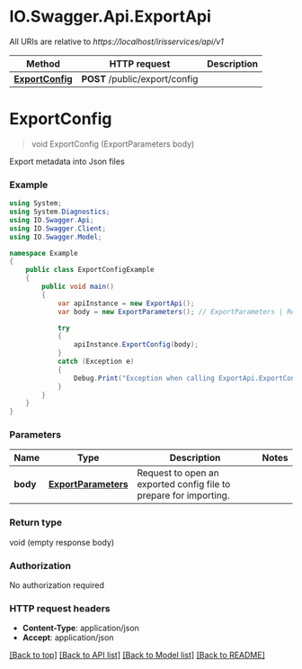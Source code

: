 # IO.Swagger.Api.ExportApi

All URIs are relative to *https://localhost/irisservices/api/v1*

Method | HTTP request | Description
------------- | ------------- | -------------
[**ExportConfig**](ExportApi.md#exportconfig) | **POST** /public/export/config | 


<a name="exportconfig"></a>
# **ExportConfig**
> void ExportConfig (ExportParameters body)



Export metadata into Json files

### Example
```csharp
using System;
using System.Diagnostics;
using IO.Swagger.Api;
using IO.Swagger.Client;
using IO.Swagger.Model;

namespace Example
{
    public class ExportConfigExample
    {
        public void main()
        {
            var apiInstance = new ExportApi();
            var body = new ExportParameters(); // ExportParameters | Request to open an exported config file to prepare for importing.

            try
            {
                apiInstance.ExportConfig(body);
            }
            catch (Exception e)
            {
                Debug.Print("Exception when calling ExportApi.ExportConfig: " + e.Message );
            }
        }
    }
}
```

### Parameters

Name | Type | Description  | Notes
------------- | ------------- | ------------- | -------------
 **body** | [**ExportParameters**](ExportParameters.md)| Request to open an exported config file to prepare for importing. | 

### Return type

void (empty response body)

### Authorization

No authorization required

### HTTP request headers

 - **Content-Type**: application/json
 - **Accept**: application/json

[[Back to top]](#) [[Back to API list]](../README.md#documentation-for-api-endpoints) [[Back to Model list]](../README.md#documentation-for-models) [[Back to README]](../README.md)

